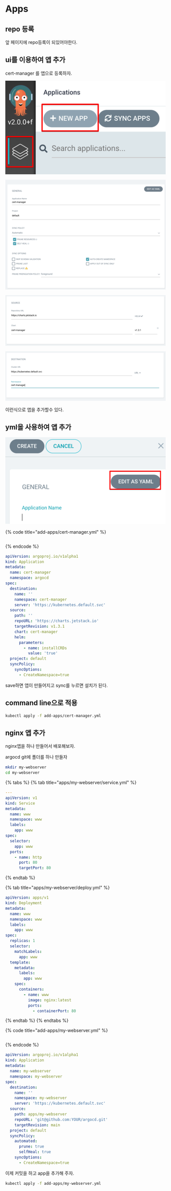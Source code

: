 # Apps

## repo 등록

앞 페이지에 repo등록이 되있어야한다.

## ui를 이용하여 앱 추가

cert-manager 를 앱으로 등록하자.

![](../.gitbook/assets/argocd-apps-01.png)

![](../.gitbook/assets/argocd-apps-02.png)

![](../.gitbook/assets/argocd-apps-03.png)

![](../.gitbook/assets/argocd-apps-04.png)

이런식으로 앱을 추가할수 있다.

## yml을 사용하여 앱 추가

![](../.gitbook/assets/argocd-apps-05.png)

{% code title="add-apps/cert-manager.yml" %}
```

```
{% endcode %}

```yaml
apiVersion: argoproj.io/v1alpha1
kind: Application
metadata:
  name: cert-manager
  namespace: argocd
spec:
  destination:
    name: ''
    namespace: cert-manager
    server: 'https://kubernetes.default.svc'
  source:
    path: ''
    repoURL: 'https://charts.jetstack.io'
    targetRevision: v1.3.1
    chart: cert-manager
    helm:
      parameters:
        - name: installCRDs
          value: 'true'
  project: default
  syncPolicy:
    syncOptions:
      - CreateNamespace=true
```

save하면 앱이 만들어지고 sync를 누르면 설치가 된다.

## command line으로 적용

```bash
kubectl apply -f add-apps/cert-manager.yml
```

## nginx 앱 추가

nginx앱을 하나 만들어서 배포해보자.

argocd git에 폴더를 하나 만들자

```bash
mkdir my-webserver
cd my-webserver
```

{% tabs %}
{% tab title="apps/my-webserver/service.yml" %}
```yaml
---
apiVersion: v1
kind: Service
metadata:
  name: www
  namespace: www
  labels:
    app: www
spec:
  selector:
    app: www
  ports:
    - name: http
      port: 80
      targetPort: 80
```
{% endtab %}

{% tab title="apps/my-webserver/deploy.yml" %}
```yaml
apiVersion: apps/v1
kind: Deployment
metadata:
  name: www
  namespace: www
  labels:
    app: www
spec:
  replicas: 1
  selector:
    matchLabels:
      app: www
  template:
    metadata:
      labels:
        app: www
    spec:
      containers:
        - name: www
          image: nginx:latest
          ports:
            - containerPort: 80
```
{% endtab %}
{% endtabs %}

{% code title="add-apps/my-webserver.yml" %}
```

```
{% endcode %}

```yaml
apiVersion: argoproj.io/v1alpha1
kind: Application
metadata:
  name: my-webserver
  namespace: my-webserver
spec:
  destination:
    name: ''
    namespace: my-webserver
    server: 'https://kubernetes.default.svc'
  source:
    path: apps/my-webserver
    repoURL: 'git@github.com:YOUR/argocd.git'
    targetRevision: main
  project: default
  syncPolicy:
    automated:
      prune: true
      selfHeal: true
    syncOptions:
      - CreateNamespace=true
```

이제 커밋을 하고 app을 추가해 주자.

```bash
kubectl apply -f add-apps/my-webserver.yml
```

